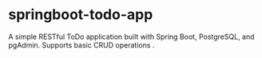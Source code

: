 # springboot-todo-app
A simple RESTful ToDo application built with Spring Boot, PostgreSQL, and pgAdmin. Supports basic CRUD operations .
